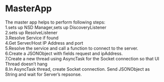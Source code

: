 # MasterApp
The master app helps to perform following steps: \
1.sets up NSD Manager,sets up DiscoveryListener \
2.sets up ResolveListener \
3.Resolve Service if found \
4.Get Server/Host IP Address and port \
5.Resolve the service and call a function to connect to the server. \
6.Create a JSONObject with fields request and ipAddress. \
7.Create a new thread using AsyncTask for the Socket connection so that UI Thread doesn’t hang \
8.In AsyncTask thread, create Socket connection. Send JSONObject as String and wait for Server’s repsonse. 
